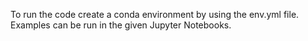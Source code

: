 
To run the code create a conda environment by using the env.yml file.
Examples can be run in the given Jupyter Notebooks.